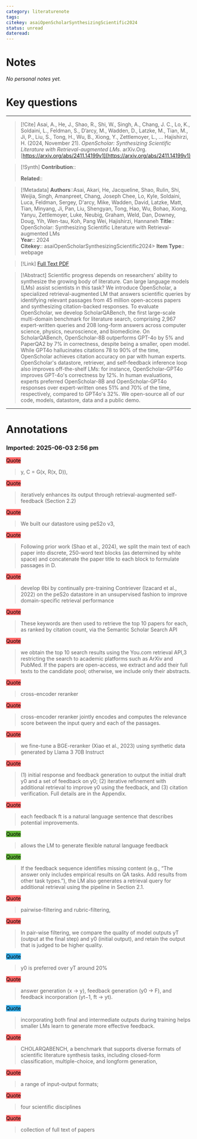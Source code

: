 ```yaml
---
category: literaturenote
tags: 
citekey: asaiOpenScholarSynthesizingScientific2024
status: unread
dateread:
---
```

# Notes


_No personal notes yet._


# Key questions



---
> [!Cite]
> Asai, A., He, J., Shao, R., Shi, W., Singh, A., Chang, J. C., Lo, K., Soldaini, L., Feldman, S., D’arcy, M., Wadden, D., Latzke, M., Tian, M., Ji, P., Liu, S., Tong, H., Wu, B., Xiong, Y., Zettlemoyer, L., … Hajishirzi, H. (2024, November 21). _OpenScholar: Synthesizing Scientific Literature with Retrieval-augmented LMs_. arXiv.Org. [https://arxiv.org/abs/2411.14199v1](https://arxiv.org/abs/2411.14199v1)

> [!Synth]
> **Contribution**::  
>   
> **Related**:: 

> [!Metadata]
> **Authors**::Asai, Akari, He, Jacqueline, Shao, Rulin, Shi, Weijia, Singh, Amanpreet, Chang, Joseph Chee, Lo, Kyle, Soldaini, Luca, Feldman, Sergey, D'arcy, Mike, Wadden, David, Latzke, Matt, Tian, Minyang, Ji, Pan, Liu, Shengyan, Tong, Hao, Wu, Bohao, Xiong, Yanyu, Zettlemoyer, Luke, Neubig, Graham, Weld, Dan, Downey, Doug, Yih, Wen-tau, Koh, Pang Wei, Hajishirzi, Hannaneh
> **Title**:: OpenScholar: Synthesizing Scientific Literature with Retrieval-augmented LMs  
> **Year**:: 2024  
> **Citekey**:: asaiOpenScholarSynthesizingScientific2024> **Item Type**:: webpage

> [!Link]
> [Full Text PDF](file:///Users/ryanchen/Zotero/storage/IFH249GP/Asai%20等%20-%202024%20-%20OpenScholar%20Synthesizing%20Scientific%20Literature%20with%20Retrieval-augmented%20LMs.pdf)

> [!Abstract]
> Scientific progress depends on researchers' ability to synthesize the growing body of literature. Can large language models (LMs) assist scientists in this task? We introduce OpenScholar, a specialized retrieval-augmented LM that answers scientific queries by identifying relevant passages from 45 million open-access papers and synthesizing citation-backed responses. To evaluate OpenScholar, we develop ScholarQABench, the first large-scale multi-domain benchmark for literature search, comprising 2,967 expert-written queries and 208 long-form answers across computer science, physics, neuroscience, and biomedicine. On ScholarQABench, OpenScholar-8B outperforms GPT-4o by 5% and PaperQA2 by 7% in correctness, despite being a smaller, open model. While GPT4o hallucinates citations 78 to 90% of the time, OpenScholar achieves citation accuracy on par with human experts. OpenScholar's datastore, retriever, and self-feedback inference loop also improves off-the-shelf LMs: for instance, OpenScholar-GPT4o improves GPT-4o's correctness by 12%. In human evaluations, experts preferred OpenScholar-8B and OpenScholar-GPT4o responses over expert-written ones 51% and 70% of the time, respectively, compared to GPT4o's 32%. We open-source all of our code, models, datastore, data and a public demo.
---

# Annotations

### Imported: 2025-06-03 2:56 pm




<mark style="background-color: #ff6666">Quote</mark>  
> y, C = G(x, R(x, D)),


<mark style="background-color: #ff6666">Quote</mark>  
> iteratively enhances its output through retrieval-augmented self-feedback (Section 2.2)


<mark style="background-color: #ff6666">Quote</mark>  
> We built our datastore using peS2o v3,


<mark style="background-color: #ff6666">Quote</mark>  
> Following prior work (Shao et al., 2024), we split the main text of each paper into discrete, 250-word text blocks (as determined by white space) and concatenate the paper title to each block to formulate passages in D.


<mark style="background-color: #ff6666">Quote</mark>  
> develop θbi by continually pre-training Contriever (Izacard et al., 2022) on the peS2o datastore in an unsupervised fashion to improve domain-specific retrieval performance


<mark style="background-color: #ff6666">Quote</mark>  
> These keywords are then used to retrieve the top 10 papers for each, as ranked by citation count, via the Semantic Scholar Search API


<mark style="background-color: #ff6666">Quote</mark>  
> we obtain the top 10 search results using the You.com retrieval API,3 restricting the search to academic platforms such as ArXiv and PubMed. If the papers are open-access, we extract and add their full texts to the candidate pool; otherwise, we include only their abstracts.


<mark style="background-color: #ff6666">Quote</mark>  
> cross-encoder reranker


<mark style="background-color: #ff6666">Quote</mark>  
> cross-encoder reranker jointly encodes and computes the relevance score between the input query and each of the passages.


<mark style="background-color: #ff6666">Quote</mark>  
> we fine-tune a BGE-reranker (Xiao et al., 2023) using synthetic data generated by Llama 3 70B Instruct


<mark style="background-color: #ff6666">Quote</mark>  
> (1) initial response and feedback generation to output the initial draft y0 and a set of feedback on y0; (2) iterative refinement with additional retrieval to improve y0 using the feedback, and (3) citation verification. Full details are in the Appendix.


<mark style="background-color: #ff6666">Quote</mark>  
> each feedback ft is a natural language sentence that describes potential improvements.


<mark style="background-color: #5fb236">Quote</mark>  
> allows the LM to generate flexible natural language feedback


<mark style="background-color: #5fb236">Quote</mark>  
> If the feedback sequence identifies missing content (e.g., “The answer only includes empirical results on QA tasks. Add results from other task types.”), the LM also generates a retrieval query for additional retrieval using the pipeline in Section 2.1.


<mark style="background-color: #ff6666">Quote</mark>  
> pairwise-filtering and rubric-filtering,


<mark style="background-color: #ff6666">Quote</mark>  
> In pair-wise filtering, we compare the quality of model outputs yT (output at the final step) and y0 (initial output), and retain the output that is judged to be higher quality.


<mark style="background-color: #2ea8e5">Quote</mark>  
> y0 is preferred over yT around 20%


<mark style="background-color: #ff6666">Quote</mark>  
> answer generation (x → y), feedback generation (y0 → F), and feedback incorporation (yt−1, ft → yt).


<mark style="background-color: #2ea8e5">Quote</mark>  
> incorporating both final and intermediate outputs during training helps smaller LMs learn to generate more effective feedback.


<mark style="background-color: #ff6666">Quote</mark>  
> CHOLARQABENCH, a benchmark that supports diverse formats of scientific literature synthesis tasks, including closed-form classification, multiple-choice, and longform generation,


<mark style="background-color: #ff6666">Quote</mark>  
> a range of input-output formats;


<mark style="background-color: #ff6666">Quote</mark>  
> four scientific disciplines


<mark style="background-color: #ff6666">Quote</mark>  
> collection of full text of papers



